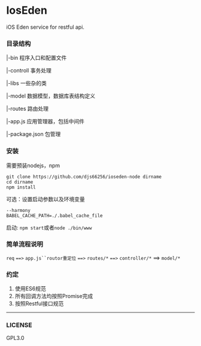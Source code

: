 # IosEden

iOS Eden service for restful api.


### 目录结构

|-bin  程序入口和配置文件

|-controll 事务处理

|-libs  一些杂的类

|-model 数据模型，数据库表结构定义

|-routes 路由处理

|-app.js 应用管理器，包括中间件

|-package.json 包管理


### 安装

需要预装nodejs，npm

```
git clone https://github.com/djs66256/ioseden-node dirname
cd dirname
npm install
```

可选：设置启动参数以及环境变量

```
--harmony
BABEL_CACHE_PATH=./.babel_cache_file
```

启动: ```npm start```或者```node ./bin/www```

### 简单流程说明

`req` `==>` `app.js``routor重定位` `==>` `routes/*` `==>` `controller/*` ==> `model/*`

### 约定

1. 使用ES6规范
2. 所有回调方法均按照Promise完成
3. 按照Restful接口规范

----

### LICENSE

GPL3.0